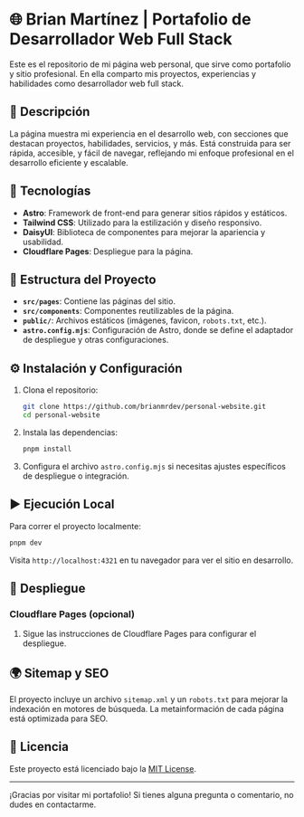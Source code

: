 
# 🌐 Brian Martínez | Portafolio de Desarrollador Web Full Stack

Este es el repositorio de mi página web personal, que sirve como portafolio y sitio profesional. En ella comparto mis proyectos, experiencias y habilidades como desarrollador web full stack.

## 📝 Descripción

La página muestra mi experiencia en el desarrollo web, con secciones que destacan proyectos, habilidades, servicios, y más. Está construida para ser rápida, accesible, y fácil de navegar, reflejando mi enfoque profesional en el desarrollo eficiente y escalable.

## 🚀 Tecnologías

- **Astro**: Framework de front-end para generar sitios rápidos y estáticos.
- **Tailwind CSS**: Utilizado para la estilización y diseño responsivo.
- **DaisyUI**: Biblioteca de componentes para mejorar la apariencia y usabilidad.
- **Cloudflare Pages**: Despliegue para la página.

## 📂 Estructura del Proyecto

- **`src/pages`**: Contiene las páginas del sitio.
- **`src/components`**: Componentes reutilizables de la página.
- **`public/`**: Archivos estáticos (imágenes, favicon, `robots.txt`, etc.).
- **`astro.config.mjs`**: Configuración de Astro, donde se define el adaptador de despliegue y otras configuraciones.

## ⚙️ Instalación y Configuración

1. Clona el repositorio:

   ```bash
   git clone https://github.com/brianmrdev/personal-website.git
   cd personal-website
   ```

2. Instala las dependencias:

   ```bash
   pnpm install
   ```

3. Configura el archivo `astro.config.mjs` si necesitas ajustes específicos de despliegue o integración.

## ▶️ Ejecución Local

Para correr el proyecto localmente:

```bash
pnpm dev
```

Visita `http://localhost:4321` en tu navegador para ver el sitio en desarrollo.

## 🚀 Despliegue

### Cloudflare Pages (opcional)

1. Sigue las instrucciones de Cloudflare Pages para configurar el despliegue.

## 🌍 Sitemap y SEO

El proyecto incluye un archivo `sitemap.xml` y un `robots.txt` para mejorar la indexación en motores de búsqueda. La metainformación de cada página está optimizada para SEO.

## 📄 Licencia

Este proyecto está licenciado bajo la [MIT License](./LICENSE).

---

¡Gracias por visitar mi portafolio! Si tienes alguna pregunta o comentario, no dudes en contactarme.
